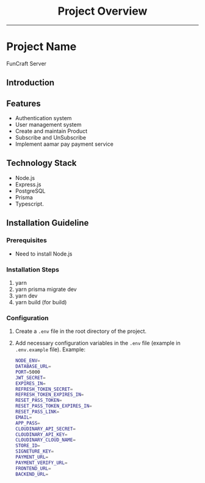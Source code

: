 <div align="center">
  <h1>Project Overview</h1>
</div>

---

# Project Name

FunCraft Server

## Introduction

## Features

- Authentication system
- User management system
- Create and maintain Product
- Subscribe and UnSubscribe
- Implement aamar pay payment service

## Technology Stack

- Node.js
- Express.js
- PostgreSQL
- Prisma
- Typescript.

## Installation Guideline

### Prerequisites

- Need to install Node.js

### Installation Steps

1. yarn
2. yarn prisma migrate dev
3. yarn dev
4. yarn build (for build)

### Configuration

1. Create a `.env` file in the root directory of the project.
2. Add necessary configuration variables in the `.env` file (example in `.env.example` file).
   Example:

   ```bash
   NODE_ENV=
   DATABASE_URL=
   PORT=5000
   JWT_SECRET=
   EXPIRES_IN=
   REFRESH_TOKEN_SECRET=
   REFRESH_TOKEN_EXPIRES_IN=
   RESET_PASS_TOKEN=
   RESET_PASS_TOKEN_EXPIRES_IN=
   RESET_PASS_LINK=
   EMAIL=
   APP_PASS=
   CLOUDINARY_API_SECRET=
   CLOUDINARY_API_KEY=
   CLOUDINARY_CLOUD_NAME=
   STORE_ID=
   SIGNETURE_KEY=
   PAYMENT_URL=
   PAYMENT_VERIFY_URL=
   FRONTEND_URL=
   BACKEND_URL=

   ```
